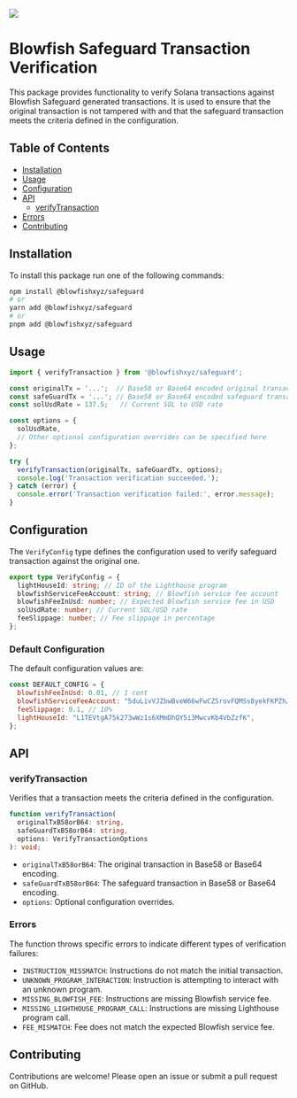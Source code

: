 ![](https://framerusercontent.com/images/LMkkyrT6aZKMqZNobSZKDY8lnM.jpg)

# Blowfish Safeguard Transaction Verification

This package provides functionality to verify Solana transactions against Blowfish Safeguard generated transactions. 
It is used to ensure that the original transaction is not tampered with and that the safeguard transaction meets the criteria defined in the configuration.

## Table of Contents

- [Installation](#installation)
- [Usage](#usage)
- [Configuration](#configuration)
- [API](#api)
    - [verifyTransaction](#verifytransaction)
- [Errors](#errors)
- [Contributing](#contributing)

## Installation

To install this package run one of the following commands:

```bash
npm install @blowfishxyz/safeguard
# or
yarn add @blowfishxyz/safeguard
# or
pnpm add @blowfishxyz/safeguard
```

## Usage

```javascript
import { verifyTransaction } from '@blowfishxyz/safeguard';

const originalTx = '...';  // Base58 or Base64 encoded original transaction
const safeGuardTx = '...'; // Base58 or Base64 encoded safeguard transaction
const solUsdRate = 137.5;   // Current SOL to USD rate

const options = {
  solUsdRate,
  // Other optional configuration overrides can be specified here
};

try {
  verifyTransaction(originalTx, safeGuardTx, options);
  console.log('Transaction verification succeeded.');
} catch (error) {
  console.error('Transaction verification failed:', error.message);
}
```

## Configuration

The `VerifyConfig` type defines the configuration used to verify safeguard transaction against the original one.

```typescript
export type VerifyConfig = {
  lightHouseId: string; // ID of the Lighthouse program
  blowfishServiceFeeAccount: string; // Blowfish service fee account
  blowfishFeeInUsd: number; // Expected Blowfish service fee in USD
  solUsdRate: number; // Current SOL/USD rate
  feeSlippage: number; // Fee slippage in percentage
};
```

### Default Configuration

The default configuration values are:

```javascript
const DEFAULT_CONFIG = {
  blowfishFeeInUsd: 0.01, // 1 cent
  blowfishServiceFeeAccount: "5duLivVJZbwBveW66wFwCZSrovFQMSs8yekFKPZhJGRG",
  feeSlippage: 0.1, // 10%
  lightHouseId: "L1TEVtgA75k273wWz1s6XMmDhQY5i3MwcvKb4VbZzfK",
};
```

## API

### verifyTransaction

Verifies that a transaction meets the criteria defined in the configuration.

```typescript
function verifyTransaction(
  originalTxB58orB64: string,
  safeGuardTxB58orB64: string,
  options: VerifyTransactionOptions
): void;
```

- `originalTxB58orB64`: The original transaction in Base58 or Base64 encoding.
- `safeGuardTxB58orB64`: The safeguard transaction in Base58 or Base64 encoding.
- `options`: Optional configuration overrides.

### Errors

The function throws specific errors to indicate different types of verification failures:

- `INSTRUCTION_MISSMATCH`: Instructions do not match the initial transaction.
- `UNKNOWN_PROGRAM_INTERACTION`: Instruction is attempting to interact with an unknown program.
- `MISSING_BLOWFISH_FEE`: Instructions are missing Blowfish service fee.
- `MISSING_LIGHTHOUSE_PROGRAM_CALL`: Instructions are missing Lighthouse program call.
- `FEE_MISMATCH`: Fee does not match the expected Blowfish service fee.

## Contributing

Contributions are welcome! Please open an issue or submit a pull request on GitHub.
